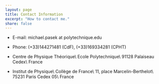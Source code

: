 ```yaml
---
layout: page
title: Contact Information
excerpt: "How to contact me."
share: false
---
```


* E-mail: michael.pasek at polytechnique.edu

* Phone: (+33)144271481 (CdF), (+33)169334281 (CPHT)

* Centre de Physique Théorique\\
  Ecole Polytechnique\\
  91128 Palaiseau Cedex\\
  France

* Institut de Physique\\
  Collège de France\\
  11, place Marcelin-Berthelot\\
  75231 Paris Cedex 05\\
  France

